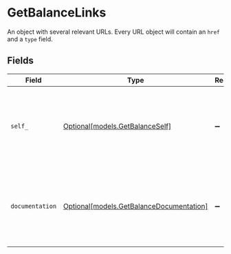 # GetBalanceLinks

An object with several relevant URLs. Every URL object will contain an `href` and a `type` field.


## Fields

| Field                                                                                      | Type                                                                                       | Required                                                                                   | Description                                                                                |
| ------------------------------------------------------------------------------------------ | ------------------------------------------------------------------------------------------ | ------------------------------------------------------------------------------------------ | ------------------------------------------------------------------------------------------ |
| `self_`                                                                                    | [Optional[models.GetBalanceSelf]](../models/getbalanceself.md)                             | :heavy_minus_sign:                                                                         | In v2 endpoints, URLs are commonly represented as objects with an `href` and `type` field. |
| `documentation`                                                                            | [Optional[models.GetBalanceDocumentation]](../models/getbalancedocumentation.md)           | :heavy_minus_sign:                                                                         | In v2 endpoints, URLs are commonly represented as objects with an `href` and `type` field. |